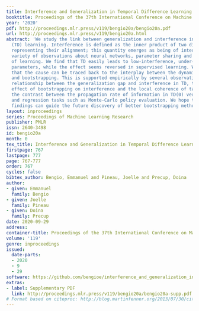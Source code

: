 ```yaml
---
title: Interference and Generalization in Temporal Difference Learning
booktitle: Proceedings of the 37th International Conference on Machine Learning
year: '2020'
pdf: http://proceedings.mlr.press/v119/bengio20a/bengio20a.pdf
url: http://proceedings.mlr.press/v119/bengio20a.html
abstract: 'We study the link between generalization and interference in temporal-difference
  (TD) learning. Interference is defined as the inner product of two different gradients,
  representing their alignment; this quantity emerges as being of interest from a
  variety of observations about neural networks, parameter sharing and the dynamics
  of learning. We find that TD easily leads to low-interference, under-generalizing
  parameters, while the effect seems reversed in supervised learning. We hypothesize
  that the cause can be traced back to the interplay between the dynamics of interference
  and bootstrapping. This is supported empirically by several observations: the negative
  relationship between the generalization gap and interference in TD, the negative
  effect of bootstrapping on interference and the local coherence of targets, and
  the contrast between the propagation rate of information in TD(0) versus TD($\lambda$)
  and regression tasks such as Monte-Carlo policy evaluation. We hope that these new
  findings can guide the future discovery of better bootstrapping methods.'
layout: inproceedings
series: Proceedings of Machine Learning Research
publisher: PMLR
issn: 2640-3498
id: bengio20a
month: 0
tex_title: Interference and Generalization in Temporal Difference Learning
firstpage: 767
lastpage: 777
page: 767-777
order: 767
cycles: false
bibtex_author: Bengio, Emmanuel and Pineau, Joelle and Precup, Doina
author:
- given: Emmanuel
  family: Bengio
- given: Joelle
  family: Pineau
- given: Doina
  family: Precup
date: 2020-09-29
address: 
container-title: Proceedings of the 37th International Conference on Machine Learning
volume: '119'
genre: inproceedings
issued:
  date-parts:
  - 2020
  - 9
  - 29
software: https://github.com/bengioe/interference_and_generalization_in_td
extras:
- label: Supplementary PDF
  link: http://proceedings.mlr.press/v119/bengio20a/bengio20a-supp.pdf
# Format based on citeproc: http://blog.martinfenner.org/2013/07/30/citeproc-yaml-for-bibliographies/
---
```

